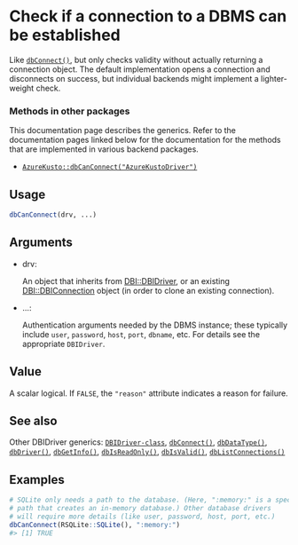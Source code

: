 # Check if a connection to a DBMS can be established

Like [`dbConnect()`](https://dbi.r-dbi.org/dev/reference/dbConnect.md),
but only checks validity without actually returning a connection object.
The default implementation opens a connection and disconnects on
success, but individual backends might implement a lighter-weight check.

### Methods in other packages

This documentation page describes the generics. Refer to the
documentation pages linked below for the documentation for the methods
that are implemented in various backend packages.

- [`AzureKusto::dbCanConnect("AzureKustoDriver")`](https://rdrr.io/pkg/AzureKusto/man/AzureKusto.html)

## Usage

``` r
dbCanConnect(drv, ...)
```

## Arguments

- drv:

  An object that inherits from
  [DBI::DBIDriver](https://dbi.r-dbi.org/dev/reference/DBIDriver-class.md),
  or an existing
  [DBI::DBIConnection](https://dbi.r-dbi.org/dev/reference/DBIConnection-class.md)
  object (in order to clone an existing connection).

- ...:

  Authentication arguments needed by the DBMS instance; these typically
  include `user`, `password`, `host`, `port`, `dbname`, etc. For details
  see the appropriate `DBIDriver`.

## Value

A scalar logical. If `FALSE`, the `"reason"` attribute indicates a
reason for failure.

## See also

Other DBIDriver generics:
[`DBIDriver-class`](https://dbi.r-dbi.org/dev/reference/DBIDriver-class.md),
[`dbConnect()`](https://dbi.r-dbi.org/dev/reference/dbConnect.md),
[`dbDataType()`](https://dbi.r-dbi.org/dev/reference/dbDataType.md),
[`dbDriver()`](https://dbi.r-dbi.org/dev/reference/dbDriver.md),
[`dbGetInfo()`](https://dbi.r-dbi.org/dev/reference/dbGetInfo.md),
[`dbIsReadOnly()`](https://dbi.r-dbi.org/dev/reference/dbIsReadOnly.md),
[`dbIsValid()`](https://dbi.r-dbi.org/dev/reference/dbIsValid.md),
[`dbListConnections()`](https://dbi.r-dbi.org/dev/reference/dbListConnections.md)

## Examples

``` r
# SQLite only needs a path to the database. (Here, ":memory:" is a special
# path that creates an in-memory database.) Other database drivers
# will require more details (like user, password, host, port, etc.)
dbCanConnect(RSQLite::SQLite(), ":memory:")
#> [1] TRUE
```
